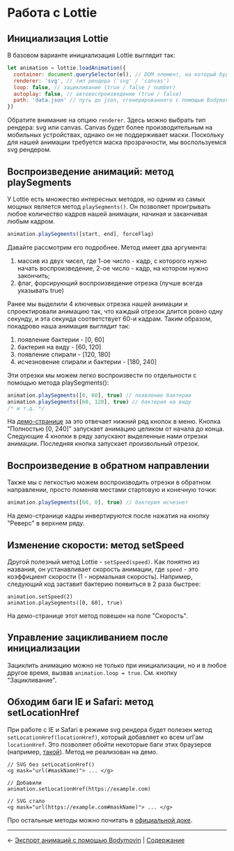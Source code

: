 # Работа с Lottie

## Инициализация Lottie

В базовом варианте инициализация Lottie выглядит так:

```js
let animation = lottie.loadAnimation({
  container: document.querySelector(el), // DOM элемент, на который будет повешен Lottie
  renderer: 'svg', // тип рендера ('svg' / 'canvas')
  loop: false, // зацикливание (true / false / number)
  autoplay: false, // автовоспроизведение (true / false)
  path: 'data.json' // путь до json, сгенерированного с помощью Bodymovin
})
```

Обратите внимание на опцию `renderer`. Здесь можно выбрать тип рендера: svg или canvas. Canvas будет более производительным на мобильных устройствах, однако он не поддерживает маски. Поскольку для нашей анимации требуется маска прозрачности, мы воспользуемся svg рендером.

## Воспроизведение анимаций: метод playSegments

У Lottie есть множество интересных методов, но одним из самых мощных является метод `playSegments()`. Он позволяет проигрывать любое количество кадров нашей анимации, начиная и заканчивая любым кадром.

```js
animation.playSegments([start, end], forceFlag)
```

Давайте рассмотрим его подробнее. Метод имеет два аргумента: 
1. массив из двух чисел, где 1-ое число - кадр, с которого нужно начать воспроизведение, 2-ое число - кадр, на котором нужно закончить;
1. флаг, форсирующий воспроизведение отрезка (лучше всегда указывать true)

Ранее мы выделили 4 ключевых отрезка нашей анимации и спроектировали анимацию так, что каждый отрезок длится ровно одну секунду, и эта секунда соответствует 60-и кадрам. Таким образом, покадрово наша анимация выглядит так:

1. появление бактерии - [0, 60]
1. бактерия на виду - [60, 120]
1. появление спирали - [120, 180]
1. исчезновение спирали и бактерии - [180, 240]

Эти отрезки мы можем легко воспроизвести по отдельности с помощью метода playSegments():

```js
animation.playSegments([0, 60], true) // появление бактерии
animation.playSegments([60, 120], true) // бактерия на виду
/* и т.д. */
```

На [демо-странице](https://ncer.github.io/bodymovin-lottie-tutorial/) за это отвечает нижний ряд кнопок в меню. Кнопка "Полностью [0, 240]" запускает анимацию целиком от начала до конца. Следующие 4 кнопки в ряду запускают выделенные нами отрезки анимации. Последняя кнопка запускает произвольный отрезок.

## Воспроизведение в обратном направлении

Также мы с легкостью можем воспроизводить отрезки в обратном направлении, просто поменяв местами стартовую и конечную точки:

```js
animation.playSegments([60, 0], true) // бактерия исчезнет
```

На демо-странице кадры инвертируются после нажатия на кнопку "Реверс" в верхнем ряду.

## Изменение скорости: метод setSpeed

Другой полезный метод Lottie - `setSpeed(speed)`. Как понятно из названия, он устанавливает скорость анимации, где `speed` - это коэффициент скорости (1 - нормальная скорость). Например, следующий код заставит бактерию появиться в 2 раза быстрее:

```
animation.setSpeed(2)
animation.playSegments([0, 60], true)
```

На демо-странице этот метод повешен на поле "Скорость".

## Управление зацикливанием после инициализации

Зациклить анимацию можно не только при инициализации, но и в любое другое время, вызвав `animation.loop = true`. См. кнопку "Зацикливание".

## Обходим баги IE и Safari: метод setLocationHref

При работе с IE и Safari в режиме svg рендера будет полезен метод `setLocationHref(locationHref)`, который добавляет ко всем url'ам `locationHref`. Это позволяет обойти некоторые баги этих браузеров (например, [такой](https://github.com/airbnb/lottie-web/issues/360)). Метод не реализован на демо.

```
// SVG без setLocationHref()
<g mask="url(#maskName)"> ... </g>

// Добавили
animation.setLocationHref(https://example.com)

// SVG стало
<g mask="url(https://example.com#maskName)"> ... </g>
```

Про остальные методы можно почитать в [официальной доке](http://airbnb.io/lottie/web/getting-started.html#usage).

---

&larr; [Экспорт анимаций с помощью Bodymovin](/tutorial/5-bodymovin-export.md) | 
[Содержание](/SUMMARY.md)